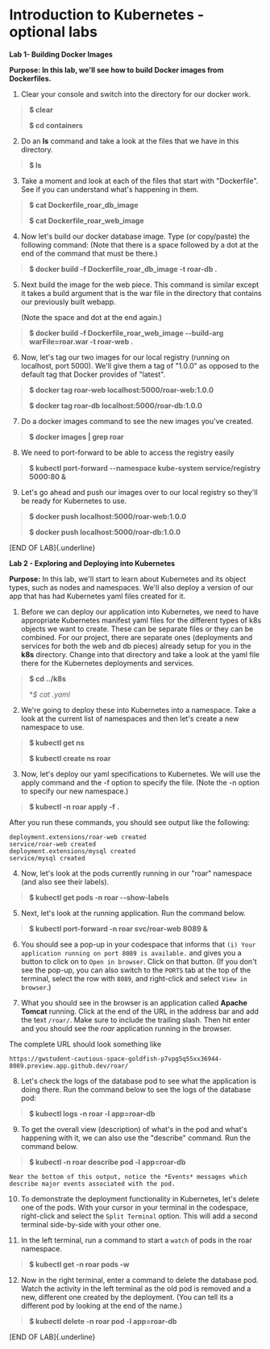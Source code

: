 # Introduction to Kubernetes - optional labs

**Lab 1- Building Docker Images**

**Purpose: In this lab, we'll see how to build Docker images from Dockerfiles.**

1. Clear your console and switch into the directory for our docker work.
>
> **\$ clear**
>
> **\$ cd containers**
>

2.  Do an **ls** command and take a look at the files that we have in
    this directory.

>
> **\$ ls**
>

3.  Take a moment and look at each of the files that start with
    "Dockerfile". See if you can understand what's happening in them.
>
> **\$ cat Dockerfile_roar_db_image**
>
> **\$ cat Dockerfile_roar_web_image**
>

4.  Now let's build our docker database image. Type (or copy/paste) the
    following command: (Note that there is a space followed by a dot at
    the end of the command that must be there.)
>
> **\$ docker build -f Dockerfile_roar_db_image -t roar-db .**
>

5.  Next build the image for the web piece. This command is similar
    except it takes a build argument that is the war file in the
    directory that contains our previously built webapp.

    (Note the space and dot at the end again.)

>
> **\$ docker build -f Dockerfile_roar_web_image \--build-arg warFile=roar.war -t roar-web .**
>

6.  Now, let's tag our two images for our local registry (running on
    localhost, port 5000). We'll give them a tag of "1.0.0" as opposed to
    the default tag that Docker provides of "latest".

>
> **\$ docker tag roar-web localhost:5000/roar-web:1.0.0**
>
> **\$ docker tag roar-db localhost:5000/roar-db:1.0.0**
>

7.  Do a docker images command to see the new images you've created.

>
> **\$ docker images \| grep roar**
>

8. We need to port-forward to be able to access the registry easily

> 
> **\$ kubectl port-forward --namespace kube-system service/registry 5000:80 &**
>

9. Let's go ahead and push our images over to our local registry so
they'll be ready for Kubernetes to use.

>
> **\$ docker push localhost:5000/roar-web:1.0.0**
>
> **\$ docker push localhost:5000/roar-db:1.0.0**
>
>
 [END OF LAB]{.underline}

**Lab 2 - Exploring and Deploying into Kubernetes**

**Purpose:** In this lab, we'll start to learn about Kubernetes and its
object types, such as nodes and namespaces. We'll also deploy a version
of our app that has had Kubernetes yaml files created for it.

1.  Before we can deploy our application into Kubernetes, we need to
    have appropriate Kubernetes manifest yaml files for the different
    types of k8s objects we want to create. These can be separate files
    or they can be combined. For our project, there are separate ones
    (deployments and services for both the web and db pieces) already
    setup for you in the **k8s** directory. Change into that
    directory and take a look at the yaml file there for the Kubernetes
    deployments and services.
>
> **\$ cd ../k8s**
>
> **\$ cat *.yaml**
>

2.  We're going to deploy these into Kubernetes into a namespace. Take a
    look at the current list of namespaces and then let's create a new
    namespace to use.
>
> **\$ kubectl get ns**
>
> **\$ kubectl create ns roar**
>

3.  Now, let's deploy our yaml specifications to Kubernetes. We will use
    the apply command and the -f option to specify the file. (Note the
    -n option to specify our new namespace.)
>
> **\$ kubectl -n roar apply -f .**
>
After you run these commands, you should see output like the following:

```console
deployment.extensions/roar-web created
service/roar-web created
deployment.extensions/mysql created
service/mysql created
```

4.  Now, let's look at the pods currently running in our "roar"
    namespace (and also see their labels).
>
> **\$ kubectl get pods -n roar \--show-labels**
>

5.  Next, let's look at the running application.  Run the command below.

> 
> **\$ kubectl port-forward -n roar svc/roar-web 8089 &**
>

6.  You should see a pop-up in your codespace that informs that `(i) Your application running on port 8089 is available.` and gives you a button to click on to `Open in browser`.  Click on that button. (If you don't see the pop-up, you can also switch to the `PORTS` tab at the top of the terminal, select the row with `8089`, and right-click and select `View in browser`.)

7.  What you should see in the browser is an application called **Apache Tomcat** running. Click at the end of the URL in the address bar and add the text `/roar/`.  Make sure to include the trailing slash.  Then hit enter and you should see the *roar* application running in the browser.

The complete URL should look something like
```console
https://gwstudent-cautious-space-goldfish-p7vpg5q55xx36944-8089.preview.app.github.dev/roar/
```

8.  Let's check the logs of the database pod to see what the application is doing there. 
    Run the command below to see the logs of the database pod:
>
> **\$ kubectl logs -n roar -l app=roar-db**
>

9.  To get the overall view (description) of what's in the pod and what's happening
    with it, we can also use the "describe" command. Run the command below.
>
> **\$ kubectl -n roar describe pod -l app=roar-db**
>
    Near the bottom of this output, notice the *Events* messages which describe major events associated with the pod.

10.  To demonstrate the deployment functionality in Kubernetes, let's delete one of the pods. With your cursor in your terminal in the codespace, right-click and select the `Split Terminal` option. This will add a second terminal side-by-side with your other one.

11.  In the left terminal, run a command to start a `watch` of pods in the roar namespace.
>
> **\$ kubectl get -n roar pods -w**
>
12. Now in the right terminal, enter a command to delete the database pod. Watch the activity in the left terminal as the old pod is removed and a new, different one created by the deployment. (You can tell its a different pod by looking at the end of the name.)
>
> **\$ kubectl delete -n roar pod -l app=roar-db**
>

[END OF LAB]{.underline}
